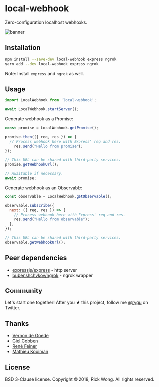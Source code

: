 # local-webhook

Zero-configuration localhost webhooks.

<p>  
  <img src="https://i.imgur.com/ySm2Noc.png" alt="banner" draggable="false">
</p>

## Installation

```bash
npm install --save-dev local-webhook express ngrok
yarn add --dev local-webhook express ngrok
```

Note: Install `express` and `ngrok` as well.

## Usage

```js
import LocalWebhook from 'local-webhook';

await LocalWebhook.startServer();
```

Generate webhook as a Promise:
```js
const promise = LocalWebhook.getPromise();

promise.then(({ req, res }) => {
  // Process webhook here with Express' req and res.
    res.send("Hello from promise");
});

// This URL can be shared with third-party services.
promise.getWebhookUrl(); 

// Awaitable if necessary.
await promise;
```

Generate webhook as an Observable:
```js
const observable = LocalWebhook.getObservable();

observable.subscribe({
  next: ({ req, res }) => {
    // Process webhook here with Express' req and res.
    res.send("Hello from observable");
  },
});

// This URL can be shared with third-party services.
observable.getWebhookUrl(); 
```

## Peer dependencies

- [expressjs/express](https://github.com/expressjs/express) - http server
- [bubenshchykov/ngrok](https://github.com/bubenshchykov/ngrok) - ngrok wrapper

## Community

Let's start one together! After you ★ this project, follow me [@rygu](https://twitter.com/rygu) on Twitter.

## Thanks

- [Vernon de Goede](https://github.com/vernondegoede)
- [Giel Cobben](https://github.com/gielcobben)
- [René Feiner](https://github.com/rfeiner)
- [Mathieu Kooiman](https://github.com/mathieuk)

## License

BSD 3-Clause license. Copyright © 2018, Rick Wong. All rights reserved.

